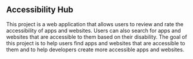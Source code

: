 ## Accessibility Hub

This project is a web application that allows users to review and rate the accessibility of apps and websites.
Users can also search for apps and websites that are accessible to them based on their disability.
The goal of this project is to help users find apps and websites that are accessible to them and to help developers create more accessible apps and websites.

